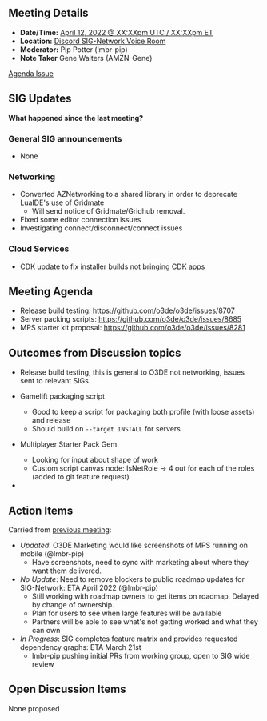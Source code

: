 ## Meeting Details

- **Date/Time:** [April 12, 2022 @ XX:XXpm UTC / XX:XXpm ET](https://lists.o3de.org/g/o3de-calendar/viewevent?repeatid=39350&eventid=1305634&calstart=2022-04-12)
- **Location:** [Discord SIG-Network Voice Room](https://discord.gg/62nq7HP5mP)
- **Moderator:** Pip Potter (lmbr-pip)
- **Note Taker** Gene Walters (AMZN-Gene)

[Agenda Issue](https://github.com/o3de/sig-network/issues/53)

## SIG Updates

**What happened since the last meeting?**

### General SIG announcements
* None

### Networking
* Converted AZNetworking to a shared library in order to deprecate LuaIDE's use of Gridmate
    * Will send notice of Gridmate/Gridhub removal.
* Fixed some editor connection issues 
* Investigating connect/disconnect/connect issues

### Cloud Services
* CDK update to fix installer builds not bringing CDK apps

## Meeting Agenda
* Release build testing: https://github.com/o3de/o3de/issues/8707 
* Server packing scripts: https://github.com/o3de/o3de/issues/8685
* MPS starter kit proposal: https://github.com/o3de/o3de/issues/8281

## Outcomes from Discussion topics
- Release build testing, this is general to O3DE not networking, issues sent to relevant SIGs
- Gamelift packaging script
  - Good to keep a script for packaging both profile (with loose assets) and release
  - Should build on `--target INSTALL` for servers
- Multiplayer Starter Pack Gem
  - Looking for input about shape of work
  - Custom script canvas node: IsNetRole -> 4 out for each of the roles (added to git feature request)

 - 
## Action Items
Carried from [previous meeting](https://github.com/o3de/sig-network/blob/main/meetings/notes/sig-meeting-20220329.md):
* _Updated_: O3DE Marketing would like screenshots of MPS running on mobile (@lmbr-pip)
     * Have screenshots, need to sync with marketing about where they want them delivered.
* _No Update_: Need to remove blockers to public roadmap updates for SIG-Network: ETA April 2022 (@lmbr-pip)
     * Still working with roadmap owners to get items on roadmap. Delayed by change of ownership.
     * Plan for users to see when large features will be available 
     * Partners will be able to see what's not getting worked and what they can own
* _In Progress_: SIG completes feature matrix and provides requested dependency graphs: ETA March 21st
	*  lmbr-pip pushing initial PRs from working group, open to SIG wide review

## Open Discussion Items
None proposed
